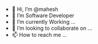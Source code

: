 - 👋 Hi, I’m @mahesh
- 👀 I’m Software Developer
- 🌱 I’m currently Working ...
- 💞️ I’m looking to collaborate on ...
- 📫 How to reach me ...

<!---
mahesh970098/mahesh970098 is a ✨ special ✨ repository because its `README.md` (this file) appears on your GitHub profile.
You can click the Preview link to take a look at your changes.
--->
